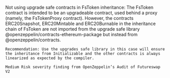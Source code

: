Not using upgrade safe contracts in FsToken inheritance: The FsToken contract is intended to be an upgradeable contract, used behind a proxy (namely, the FsTokenProxy contract). However, the contracts ERC20Snapshot, ERC20Mintable and ERC20Burnable in the inheritance chain of FsToken are not imported from the upgrade safe library @openzeppelin/contracts-ethereum-package but instead from @openzeppelin/contracts.

    Recommendation: Use the upgrades safe library in this case will ensure the inheritance from Initializable and the other contracts is always linearized as expected by the compiler.

    Medium Risk severity finding from OpenZeppelin’s Audit of Futureswap V2